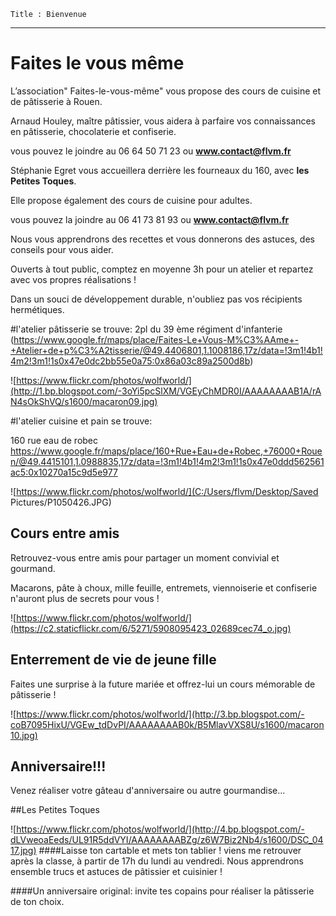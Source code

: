	Title : Bienvenue
---

# Faites le vous même
L’association" Faites-le-vous-même"  vous propose des cours de cuisine et de pâtisserie à Rouen.

Arnaud Houley, maître pâtissier, vous aidera à parfaire vos connaissances en pâtisserie, chocolaterie et confiserie.

vous pouvez le joindre au 06 64 50 71 23 ou **www.contact@flvm.fr**

Stéphanie Egret vous accueillera derrière les fourneaux du 160, avec **les Petites Toques**. 

Elle propose également des cours de cuisine pour adultes.

vous pouvez la joindre au 06 41 73 81 93 ou  **www.contact@flvm.fr**

Nous vous apprendrons des recettes et vous donnerons des astuces, des conseils pour vous aider.

Ouverts à tout public, comptez en moyenne 3h pour un atelier et repartez avec vos propres réalisations !

Dans un souci de développement durable, n'oubliez pas vos récipients hermétiques.

#l'atelier pâtisserie se trouve:
2pl du 39 ème régiment d'infanterie (https://www.google.fr/maps/place/Faites-Le+Vous-M%C3%AAme+-+Atelier+de+p%C3%A2tisserie/@49.4406801,1.1008186,17z/data=!3m1!4b1!4m2!3m1!1s0x47e0dc2bb55e0a75:0x86a03c89a2500d8b)


![https://www.flickr.com/photos/wolfworld/](http://1.bp.blogspot.com/-3oYi5pcSlXM/VGEyChMDR0I/AAAAAAAAB1A/rAN4sOkShVQ/s1600/macaron09.jpg)


#l'atelier cuisine et pain se trouve:

160 rue eau de robec https://www.google.fr/maps/place/160+Rue+Eau+de+Robec,+76000+Rouen/@49.4415101,1.0988835,17z/data=!3m1!4b1!4m2!3m1!1s0x47e0ddd562561ac5:0x10270a15c9d5e977

![https://www.flickr.com/photos/wolfworld/](C:/Users/flvm/Desktop/Saved Pictures/P1050426.JPG)

## Cours entre amis
Retrouvez-vous entre amis pour partager un moment convivial et gourmand. 

Macarons, pâte à choux, mille feuille, entremets, viennoiserie et confiserie n'auront plus de secrets pour vous !


![https://www.flickr.com/photos/wolfworld/](https://c2.staticflickr.com/6/5271/5908095423_02689cec74_o.jpg)

## Enterrement de vie de jeune fille

Faites une surprise à la future mariée et offrez-lui un cours mémorable de pâtisserie !


![https://www.flickr.com/photos/wolfworld/](http://3.bp.blogspot.com/-coB7095HixU/VGEw_tdDvPI/AAAAAAAAB0k/B5MlavVXS8U/s1600/macaron10.jpg)
## Anniversaire!!! 
Venez réaliser votre gâteau d'anniversaire ou autre gourmandise... 



##Les Petites Toques

![https://www.flickr.com/photos/wolfworld/](http://4.bp.blogspot.com/-dLVweoaEeds/UL91R5ddVYI/AAAAAAAABZg/z6W7Biz2Nb4/s1600/DSC_0417.jpg)
####Laisse ton cartable et mets ton tablier !
viens me retrouver après la classe, à partir de 17h du lundi au vendredi. Nous apprendrons ensemble trucs et astuces de pâtissier et cuisinier !

####Un anniversaire original: 
invite tes copains pour réaliser la pâtisserie de ton choix.


